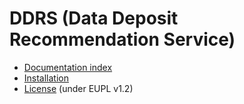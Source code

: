 # DDRS (Data Deposit Recommendation Service)

* [Documentation index](docs/index.md)
* [Installation](docs/installation.md)
* [License](docs/license.md) (under EUPL v1.2)